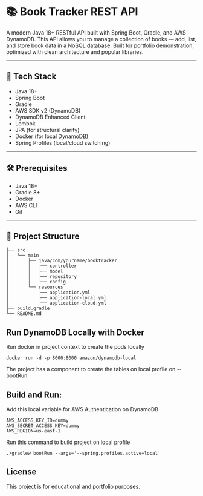 # 📚 Book Tracker REST API

A modern Java 18+ RESTful API built with Spring Boot, Gradle, and AWS DynamoDB. This API allows you to manage a collection of books — add, list, and store book data in a NoSQL database. Built for portfolio demonstration, optimized with clean architecture and popular libraries.

---

## 🚀 Tech Stack

- Java 18+
- Spring Boot
- Gradle
- AWS SDK v2 (DynamoDB)
- DynamoDB Enhanced Client
- Lombok
- JPA (for structural clarity)
- Docker (for local DynamoDB)
- Spring Profiles (local/cloud switching)

---

## 🛠️ Prerequisites

- Java 18+
- Gradle 8+
- Docker
- AWS CLI
- Git

---

## 🧱 Project Structure

```shell
├── src
│   └── main
│       ├── java/com/yourname/booktracker
│       │   ├── controller
│       │   ├── model
│       │   ├── repository
│       │   └── config
│       └── resources
│           ├── application.yml
│           ├── application-local.yml
│           └── application-cloud.yml
├── build.gradle
└── README.md
```

## Run DynamoDB Locally with Docker

Run docker in project context to create the pods locally

```docker run -d -p 8000:8000 amazon/dynamodb-local```

The project has a component to create the tables on local profile on --bootRun

## Build and Run:

Add this local variable for AWS Authentication on DynamoDB

```
AWS_ACCESS_KEY_ID=dummy
AWS_SECRET_ACCESS_KEY=dummy
AWS_REGION=us-east-1
```

Run this command to build project on local profile

```./gradlew bootRun --args='--spring.profiles.active=local'```

## License

This project is for educational and portfolio purposes.
